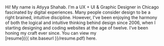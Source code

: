 Hi! My name is Atiyya Shahab. I'm a UX + UI & Graphic Designer in Chicago fascinated by digital experiences. Many people consider design to be a right brained, intuitive discipline. However, I've been enjoying the harmony of both the logical and intuitive thinking behind design since 2006, when I starting designing and coding websites at the age of twelve. I've been honing my craft ever since. You can view my <span style="white-space:nowrap">[resume]({{ site.baseurl }}/resume.pdf) here.</span>
